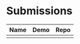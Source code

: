 # Submissions

| Name    | Demo               | Repo                       |
| ------- | ------------------ | -------------------------- |
|         |                    |                            |

